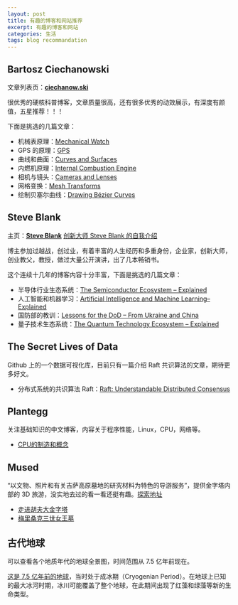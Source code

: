 ```yaml
---
layout: post
title: 有趣的博客和网站推荐
excerpt: 有趣的博客和网站
categories: 生活
tags: blog recommandation
---
```


## Bartosz Ciechanowski

文章列表页：[**ciechanow.ski**](https://ciechanow.ski/archives/)

很优秀的硬核科普博客，文章质量很高，还有很多优秀的动效展示，有深度有颜值，五星推荐！！！

下面是挑选的几篇文章：

* 机械表原理：[Mechanical Watch](https://ciechanow.ski/mechanical-watch/)
* GPS 的原理：[GPS](https://ciechanow.ski/gps/)
* 曲线和曲面：[Curves and Surfaces](https://ciechanow.ski/curves-and-surfaces/)
* 内燃机原理：[Internal Combustion Engine](https://ciechanow.ski/internal-combustion-engine/)
* 相机与镜头：[Cameras and Lenses](https://ciechanow.ski/cameras-and-lenses/)
* 网格变换：[Mesh Transforms](https://ciechanow.ski/mesh-transforms/)
* 绘制贝塞尔曲线：[Drawing Bézier Curves](https://ciechanow.ski/drawing-bezier-curves/)


## Steve Blank

主页：[**Steve Blank**](https://steveblank.com/)  [创新大师 Steve Blank 的自我介绍](https://steveblank.com/about/)

博主参加过越战，创过业，有着丰富的人生经历和多重身份，企业家，创新大师，创业教父，教授，做过大量公开演讲，出了几本畅销书。

这个连续十几年的博客内容十分丰富，下面是挑选的几篇文章：

* 半导体行业生态系统：[The Semiconductor Ecosystem – Explained](https://steveblank.com/2022/01/25/the-semiconductor-ecosystem/)
* 人工智能和机器学习：[Artificial Intelligence and Machine Learning– Explained](https://steveblank.com/2022/05/17/artificial-intelligence-and-machine-learning-explained/)
* 国防部的教训：[Lessons for the DoD – From Ukraine and China](https://steveblank.com/2022/05/03/lessons-for-the-dod-from-ukraine-and-china/)
* 量子技术生态系统：[The Quantum Technology Ecosystem – Explained](https://steveblank.com/2022/03/22/the-quantum-technology-ecosystem-explained/)

## The Secret Lives of Data

Github 上的一个数据可视化库，目前只有一篇介绍 Raft 共识算法的文章，期待更多好文。

* 分布式系统的共识算法 Raft：[Raft: Understandable Distributed Consensus](http://thesecretlivesofdata.com/raft/)

## Plantegg

关注基础知识的中文博客，内容关于程序性能，Linux，CPU，网络等。

* [CPU的制造和概念](https://plantegg.github.io/2021/06/01/CPU%E7%9A%84%E5%88%B6%E9%80%A0%E5%92%8C%E6%A6%82%E5%BF%B5/)

## Mused

“以文物、照片和有关吉萨高原墓地的研究材料为特色的导游服务”，提供金字塔内部的 3D 旅游，没实地去过的看一看还挺有趣。[探索地址](https://mused.org/zh-hans/explore/)

* [走进胡夫大金字塔](https://giza.mused.org/zh-hans/guided/335/da-jin-zi-ta-nei-bu)
* [梅里桑克三世女王墓](https://giza.mused.org/zh-hans/guided/332/mei-li-sang-ke-san-shi-nu-wang-mu-g-7530-7540)

## 古代地球

可以查看各个地质年代的地球全景图，时间范围从 7.5 亿年前现在。

[这是 7.5 亿年前的地球](https://dinosaurpictures.org/ancient-earth/#750)，当时处于成冰期（Cryogenian Period）。在地球上已知的最大冰河时期，冰川可能覆盖了整个地球，在此期间出现了红藻和绿藻等新的生命类型。